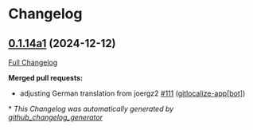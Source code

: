 # Changelog

## [0.1.14a1](https://github.com/OpenVoiceOS/ovos-skill-weather/tree/0.1.14a1) (2024-12-12)

[Full Changelog](https://github.com/OpenVoiceOS/ovos-skill-weather/compare/0.1.13...0.1.14a1)

**Merged pull requests:**

- adjusting German translation from joergz2 [\#111](https://github.com/OpenVoiceOS/ovos-skill-weather/pull/111) ([gitlocalize-app[bot]](https://github.com/apps/gitlocalize-app))



\* *This Changelog was automatically generated by [github_changelog_generator](https://github.com/github-changelog-generator/github-changelog-generator)*
